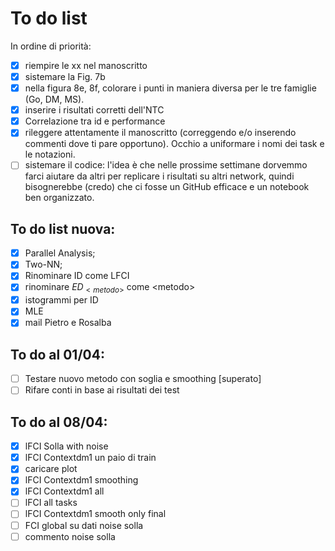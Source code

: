 # To do list
In ordine di priorità:

- [x] riempire le xx nel manoscritto 
- [X] sistemare la Fig. 7b
- [X] nella figura 8e, 8f, colorare i punti in maniera diversa per le tre famiglie (Go, DM, MS).
- [x] inserire i risultati corretti dell'NTC
- [x] Correlazione tra id e performance 
- [x] rileggere attentamente il manoscritto (correggendo e/o inserendo commenti dove ti pare opportuno). Occhio a uniformare i nomi dei task e le notazioni.
- [ ] sistemare il codice: l'idea è che nelle prossime settimane dorvemmo farci aiutare da altri per replicare i risultati su altri network, quindi bisognerebbe (credo) che ci fosse un GitHub efficace e un notebook ben organizzato.
## To do list nuova:
- [x] Parallel Analysis;
- [x] Two-NN;
- [x] Rinominare ID come LFCI
- [x] rinominare $ED_{<metodo>}$ come \<metodo>
- [x] istogrammi per ID
- [x] MLE
- [x] mail Pietro e Rosalba

## To do al 01/04:
- [ ] Testare nuovo metodo con soglia e smoothing [superato]
- [ ] Rifare conti in base ai risultati dei test

## To do al 08/04:
- [x] lFCI Solla with noise
- [x] lFCI Contextdm1 un paio di train
- [x] caricare plot
- [x] lFCI Contextdm1 smoothing
- [x] lFCI Contextdm1 all
- [ ] lFCI all tasks
- [ ] lFCI Contextdm1 smooth only final
- [ ] FCI global su dati noise solla
- [ ] commento noise solla
